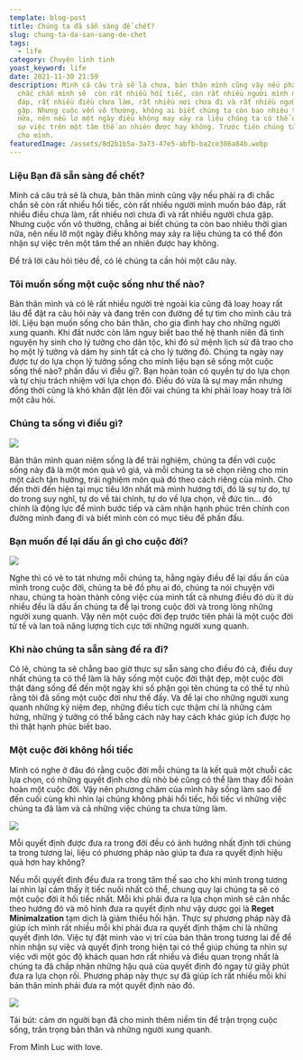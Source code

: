 ```yaml
---
template: blog-post
title: Chúng ta đã sẵn sàng để chết?
slug: chung-ta-da-san-sang-de-chet
tags:
  - life
category: Chuyện linh tinh
yoast_keyword: life
date: 2021-11-30 21:59
description: Minh cá câu trả sẽ là chưa, bản thân mình cũng vậy nếu phải ra đi
  chắc chắn mình sẽ  còn rất nhiều hối tiếc, còn rất nhiều người mình muốn báo
  đáp, rất nhiều điều chưa làm, rất nhiều nơi chưa đi và rất nhiều người chưa
  gặp. Nhưng cuộc vốn vô thường, không ai biết chúng ta còn bao nhiêu thời gian
  nữa, nên nếu lơ một ngày điều không may xảy ra liệu chúng ta có thể đón nhận
  sự việc trên một tâm thế an nhiên được hay không. Trước tiên chúng ta phải đặt
  cho mình.
featuredImage: /assets/8d2b1b5a-3a73-47e5-abfb-ba2ce386a84b.webp
---
```

### Liệu Bạn đã sẵn sàng để chết?

Minh cá câu trả sẽ là chưa, bản thân mình cũng vậy nếu phải ra đi chắc chắn sẽ  còn rất nhiều hối tiếc, còn rất nhiều người mình muốn báo đáp, rất nhiều điều chưa làm, rất nhiều nơi chưa đi và rất nhiều người chưa gặp. Nhưng cuộc vốn vô thường, chẳng ai biết chúng ta còn bao nhiêu thời gian nữa, nên nếu lỡ một ngày điều không may xảy ra liệu chúng ta có thể đón nhận sự việc trên một tâm thế an nhiên được hay không. 

Để trả lời câu hỏi tiêu đề, có lẽ chúng ta cần hỏi một câu này.

### Tôi muốn sống một cuộc sống như thế nào?

Bản thân mình và có lẽ rất nhiều người trẻ ngoài kia cũng đã loay hoay rất lâu để đặt ra câu hỏi này và đang trên con đường để tự tìm cho mình câu trả lời. Liệu bạn muốn sống cho bản thân, cho gia đình hay cho những người xung quanh. Khi đất nước còn lâm nguy biết bao thế hệ thanh niên đã tình nguyện hy sinh cho lý tưởng cho dân tộc, khi đó sứ mệnh lịch sử đã trao cho họ một lý tưởng và dám hy sinh tất cả cho lý tưởng đó. Chúng ta ngày nay được tự do lựa chọn lý tưởng sống cho mình liệu bạn sẽ sống một cuộc sống thế nào? phấn đấu vì điều gì?. Bạn hoàn toàn có quyền tự do lựa chọn và tự chịu trách nhiệm với lựa chọn đó. Điều đó vừa là sự may mắn nhưng đồng thời cũng là khó khăn đặt lên đôi vai chúng ta khi phải loay hoay trả lời một câu hỏi.

### Chúng ta sống vì điều gì?

![](https://s3.us-west-2.amazonaws.com/secure.notion-static.com/619753ce-be8a-4686-a3af-060929da63ec/63050F9B-C072-4182-A57C-449551D472BA.webp?X-Amz-Algorithm=AWS4-HMAC-SHA256&X-Amz-Content-Sha256=UNSIGNED-PAYLOAD&X-Amz-Credential=AKIAT73L2G45EIPT3X45%2F20211130%2Fus-west-2%2Fs3%2Faws4_request&X-Amz-Date=20211130T150658Z&X-Amz-Expires=86400&X-Amz-Signature=7f058fc7dac766f9d1985471f71b690fec03609f5be367df75b696c1082e4221&X-Amz-SignedHeaders=host&response-content-disposition=filename%20%3D%2263050F9B-C072-4182-A57C-449551D472BA.webp%22&x-id=GetObject)

Bản thân mình quan niệm sống là để trải nghiệm, chúng ta đến với cuộc sống này đã là một món quà vô giá, và mỗi chúng ta sẽ chọn riêng cho mìn một cách tận hưởng, trái nghiệm món quà đó theo cách riêng của mình. Cho đến thời đến hiện tại mục tiêu lớn nhất mà mình hướng tới, đó là sự tự do, tự do trong suy nghĩ, tự do về tài chính, tự do về lựa chọn, về đức tin… đó chính là động lực để mình bước tiếp và cảm nhận hạnh phúc trên chính con đường mình đang đi và biết mình còn có mục tiêu để phấn đấu.

### Bạn muốn để lại dấu ấn gì cho cuộc đời?

![](https://s3.us-west-2.amazonaws.com/secure.notion-static.com/6e408e24-a914-4eab-b2cb-9c3a68c9be3b/DFC2D443-75A9-4BBB-9DAD-B66DAC85F907.png?X-Amz-Algorithm=AWS4-HMAC-SHA256&X-Amz-Content-Sha256=UNSIGNED-PAYLOAD&X-Amz-Credential=AKIAT73L2G45EIPT3X45%2F20211130%2Fus-west-2%2Fs3%2Faws4_request&X-Amz-Date=20211130T150746Z&X-Amz-Expires=86400&X-Amz-Signature=25961634ccdc49ba94dc7d69a20fd802bf7a9ff3a3823af791d6afd904443cd0&X-Amz-SignedHeaders=host&response-content-disposition=filename%20%3D%22DFC2D443-75A9-4BBB-9DAD-B66DAC85F907.png%22&x-id=GetObject)

Nghe thì có vẻ to tát nhưng mỗi chúng ta, hằng ngày điều để lại dấu ấn của mình trong cuộc đời, chúng ta bê đồ phụ ai đó, chúng ta nói chuyện với nhau, chúng ta hoàn thành công việc của mình tất cả nhưng điều đó dù ít dù nhiều đều là dấu ấn chúng ta để lại trong cuộc đời và trong lòng những người xung quanh. Vậy nên một cuộc đời đẹp trước tiên phải là một cuộc đời tử tế và lan toả năng lượng tích cực tới những người xung quanh.

### Khi nào chúng ta sẵn sàng để ra đi?

Có lẽ, chúng ta sẽ chẳng bao giờ thực sự sẵn sàng cho điều đó cả, điều duy nhất chúng ta có thể làm là hãy sống một cuộc đời thật đẹp, một cuộc đời thật đáng sống để đến một ngày khi số phận gọi tên chúng ta có thể tự nhủ rằng tôi đã sống một cuộc đời như thế đấy. Và để lại cho những người xung quanh những kỷ niệm đep, những điều tích cực thậm chí là những cảm hứng, những ý tưởng có thể bằng cách này hay cách khác giúp ích được họ thì thật hạnh phúc biết bao.

### Một cuộc đời không hối tiếc

Mình có nghe ở đâu đó rằng cuộc đời mỗi chúng ta là kết quả một chuỗi các lựa chọn, có những quyết định cho dù nhỏ bé cũng có thể làm thay đổi hoàn hoàn một cuộc đời. Vậy nên phương châm của mình hãy sống làm sao để đến cuối cùng khi nhìn lại chúng không phải hổi tiếc, hối tiếc vì những việc chúng ta đã làm và cả những việc chúng ta chưa từng làm.

![](https://quotefancy.com/media/wallpaper/1600x900/167116-John-C-Maxwell-Quote-Life-is-a-matter-of-choices-and-every-choice.jpg)

Mỗi quyết định được đưa ra trong đời đều có ảnh hưởng nhất định tới chúng ta trong tương lai, liệu có phương pháp nào giúp ta đưa ra quyết định hiệu quả hơn hay không?

Nếu mỗi quyết định đều đưa ra trong tâm thế sao cho khi mình trong tương lai nhìn lại cảm thấy ít tiếc nuối nhất có thể, chung quy lại chúng ta sẽ có một cuộc đời ít hối tiếc nhất. Mỗi khi phải đưa ra lựa chọn mình sẽ cân nhắc theo hướng đó và mô hình đưa ra quyết định như vậy dược gọi là **Reget Minimalzation** tạm dịch là giảm thiểu hối hận. Thực sự phương pháp này đã giúp ích mình rất nhiều mỗi khi phải đưa ra quyết định thậm chí là những quyết định lớn. Việc tự đặt mình vào vị trí của bản thân trong tương lai để để nhìn nhận sự việc và quyết định trong hiện tại có thể giúp chúng ta nhìn sự việc với một góc độ khách quan hơn rất nhiều và điều quan trọng nhất là chúng ta đã chấp nhận những hậu quả của quyết định đó ngay từ giây phút đưa ra lựa chọn rồi. Phương pháp này thực sự đã giúp ích rất nhiều mỗi khi bản thân mình phải đưa ra một quyết định nào đó. 

![](https://s3.us-west-2.amazonaws.com/secure.notion-static.com/2472dc20-0fac-42d2-8ea4-413a2968c4c5/0FDB8FE3-7FDF-4AA6-AE06-E4C0413B5F99.jpeg?X-Amz-Algorithm=AWS4-HMAC-SHA256&X-Amz-Content-Sha256=UNSIGNED-PAYLOAD&X-Amz-Credential=AKIAT73L2G45EIPT3X45%2F20211130%2Fus-west-2%2Fs3%2Faws4_request&X-Amz-Date=20211130T151159Z&X-Amz-Expires=86400&X-Amz-Signature=65c00892ca0e213b085a7ff70e94ee3414945324b1fdd8ebc7d839a49b45db36&X-Amz-SignedHeaders=host&response-content-disposition=filename%20%3D%220FDB8FE3-7FDF-4AA6-AE06-E4C0413B5F99.jpeg%22&x-id=GetObject)

Tái bút: cảm ơn người bạn đã cho mình thêm niềm tin để trận trọng cuộc sống, trân trọng bản thân và những người xung quanh.

From Minh Luc with love.